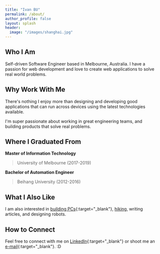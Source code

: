 ```yaml
---
title: "Ivan BU"
permalink: /about/
author_profile: false
layout: splash
header:
  image: "/images/shanghai.jpg"
---
```


Who I Am
--------
Self-driven Software Engineer based in Melbourne, Australia. I have a passion for web development and love to create web applications to solve real world problems.

Why Work With Me
----------------
There's nothing I enjoy more than designing and developing good applications that can run across devices using the latest technologies available.

I'm super passionate about working in great engineering teams, and building products that solve real problems. 

Where I Graduated From
----------------------

**Master of Information Technology**   

>University of Melbourne (2017-2019)

**Bachelor of Automation Engineer**

>Beihang University (2012-2016)

What I Also Like
----------------
I am also interested in [building PCs](https://youtu.be/pK-xWLQXf1k){:target="_blank"}, [hiking](https://youtu.be/kbAjOw4U8qQ), writing articles, and designing robots.

How to Connect
--------------
Feel free to connect with me on [LinkedIn](https://www.linkedin.com/in/ivan-bu/){:target="_blank"} or shoot me an [e-mail](mailto:IvanBuAU@gmail.com){:target="_blank"}. :D